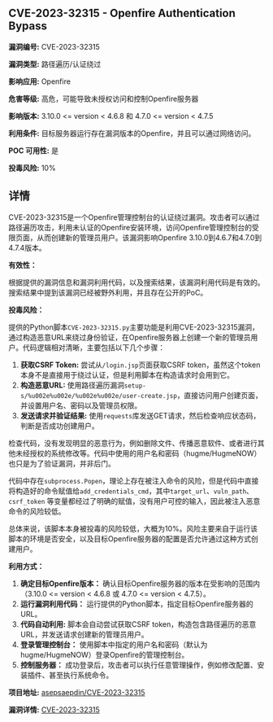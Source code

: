 ## CVE-2023-32315 - Openfire Authentication Bypass

**漏洞编号:** CVE-2023-32315

**漏洞类型:** 路径遍历/认证绕过

**影响应用:** Openfire

**危害等级:** 高危，可能导致未授权访问和控制Openfire服务器

**影响版本:** 3.10.0 <= version < 4.6.8 和 4.7.0 <= version < 4.7.5

**利用条件:** 目标服务器运行存在漏洞版本的Openfire，并且可以通过网络访问。

**POC 可用性:** 是

**投毒风险:** 10%

## 详情

CVE-2023-32315是一个Openfire管理控制台的认证绕过漏洞。攻击者可以通过路径遍历攻击，利用未认证的Openfire安装环境，访问Openfire管理控制台的受限页面，从而创建新的管理员用户。该漏洞影响Openfire 3.10.0到4.6.7和4.7.0到4.7.4版本。

**有效性：**

根据提供的漏洞信息和漏洞利用代码，以及搜索结果，该漏洞利用代码是有效的。搜索结果中提到该漏洞已经被野外利用，并且存在公开的PoC。

**投毒风险：**

提供的Python脚本`CVE-2023-32315.py`主要功能是利用CVE-2023-32315漏洞，通过构造恶意URL来绕过身份验证，在Openfire服务器上创建一个新的管理员用户。代码逻辑相对清晰，主要包括以下几个步骤：

1.  **获取CSRF Token:** 尝试从`/login.jsp`页面获取CSRF token，虽然这个token本身不是直接用于绕过认证，但是利用脚本在构造请求时会用到它。
2.  **构造恶意URL:** 使用路径遍历漏洞`setup-s/%u002e%u002e/%u002e%u002e/user-create.jsp`，直接访问用户创建页面，并设置用户名、密码以及管理员权限。
3.  **发送请求并验证结果:** 使用`requests`库发送GET请求，然后检查响应状态码，判断是否成功创建用户。

检查代码，没有发现明显的恶意行为，例如删除文件、传播恶意软件、或者进行其他未经授权的系统修改等。代码中使用的用户名和密码（hugme/HugmeNOW）也只是为了验证漏洞，并非后门。

代码中存在`subprocess.Popen`，理论上存在被注入命令的风险，但是代码中直接将构造好的命令赋值给`add_credentials_cmd`，其中`target_url`、`vuln_path`、`csrf_token` 等变量都经过了明确的赋值，没有用户可控的输入，因此被注入恶意命令的风险较低。

总体来说，该脚本本身被投毒的风险较低，大概为10%。风险主要来自于运行该脚本的环境是否安全，以及目标Openfire服务器的配置是否允许通过这种方式创建用户。

**利用方式：**

1.  **确定目标Openfire版本：** 确认目标Openfire服务器的版本在受影响的范围内（3.10.0 <= version < 4.6.8 或 4.7.0 <= version < 4.7.5）。
2.  **运行漏洞利用代码：** 运行提供的Python脚本，指定目标Openfire服务器的URL。
3.  **代码自动利用:**  脚本会自动尝试获取CSRF token，构造包含路径遍历的恶意URL，并发送请求创建新的管理员用户。
4.  **登录管理控制台：** 使用脚本中指定的用户名和密码（默认为hugme/HugmeNOW）登录Openfire的管理控制台。
5.  **控制服务器：** 成功登录后，攻击者可以执行任意管理操作，例如修改配置、安装插件、甚至执行系统命令。

**项目地址:** [asepsaepdin/CVE-2023-32315](https://github.com/asepsaepdin/CVE-2023-32315)

**漏洞详情:** [CVE-2023-32315](https://nvd.nist.gov/vuln/detail/CVE-2023-32315)